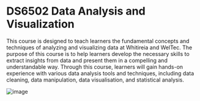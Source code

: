 # DS6502 Data Analysis and Visualization

This course is designed to teach learners the fundamental concepts and techniques of analyzing and visualizing data at Whitireia and WelTec. The purpose of this course is to help learners develop the necessary skills to extract insights from data and present them in a compelling and understandable way.
Through this course, learners will gain hands-on experience with various data analysis tools and techniques, including data cleaning, data manipulation, data visualisation, and statistical analysis. 

![image](https://github.com/weltec-by-hoang/DS6502/assets/29069508/d05d572f-1666-4203-b143-026a78e82c8e)

